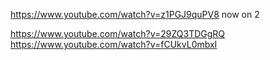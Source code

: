 
https://www.youtube.com/watch?v=z1PGJ9quPV8 
now on 2 

https://www.youtube.com/watch?v=29ZQ3TDGgRQ
https://www.youtube.com/watch?v=fCUkvL0mbxI